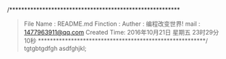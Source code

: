 /*********************************************************
>File Name	: README.md
>Finction	:
>Auther		: 编程改变世界!
> mail		: 1477963911@qq.com 
>Created Time: 2016年10月21日 星期五 23时29分10秒
********************************************************/
tgtgbtgdfgh
asdfghjkl;
